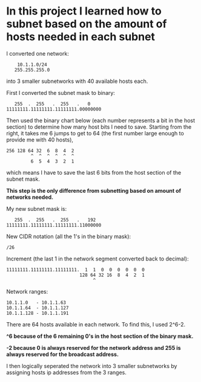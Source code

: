 <h1>In this project I learned how to subnet based on the amount of hosts needed in each subnet</h1>

I converted one network:

        10.1.1.0/24
       255.255.255.0

into 3 smaller subnetworks with 40 available hosts each.

First I converted the subnet mask to binary:

       255  .  255   .  255   .   0
    11111111.11111111.11111111.00000000

Then used the binary chart below (each number represents a bit in the host section) to determine how many host bits I need to save.
Starting from the right, it takes me 6 jumps to get to 64 (the first number large enough to provide me with 40 hosts),


    256 128 64 32  6  8  4  2
             ^  ^  ^  ^  ^  ^
             6  5  4  3  2  1


which means I have to save the last 6 bits from the host section of the subnet mask. 

**This step is the only difference from subnetting based on amount of networks needed.**

My new subnet mask is:
 
       255  .  255   .  255   .   192
    11111111.11111111.11111111.11000000


New CIDR notation (all the 1's in the binary mask): 

    /26

Increment (the last 1 in the network segment converted back to decimal): 


    11111111.11111111.11111111.  1  1  0  0  0  0  0  0
                               128 64 32 16  8  4  2  1
                                    ^

Network ranges: 

    10.1.1.0   - 10.1.1.63
    10.1.1.64  - 10.1.1.127
    10.1.1.128 - 10.1.1.191

There are 64 hosts available in each network. 
To find this, I used 2^6-2.

**^6 because of the 6 remaining 0's in the host section of the binary mask.**

**-2 because 0 is always reserved for the network address and 255 is always reserved for the broadcast address.**

I then logically seperated the network into 3 smaller subnetworks by assigning hosts ip addresses from the 3 ranges.
